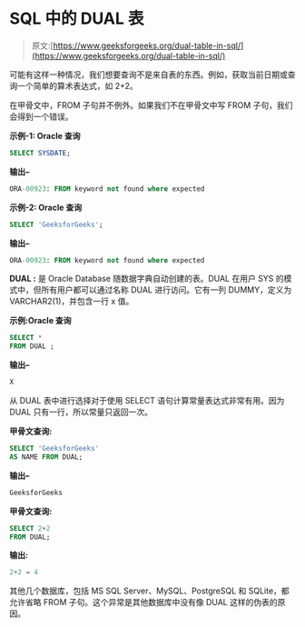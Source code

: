 # SQL 中的 DUAL 表

> 原文:[https://www.geeksforgeeks.org/dual-table-in-sql/](https://www.geeksforgeeks.org/dual-table-in-sql/)

可能有这样一种情况，我们想要查询不是来自表的东西。例如，获取当前日期或查询一个简单的算术表达式，如 2+2。

在甲骨文中，FROM 子句并不例外。如果我们不在甲骨文中写 FROM 子句，我们会得到一个错误。

**示例-1: Oracle 查询**

```sql
SELECT SYSDATE;
```

**输出–**

```sql
ORA-00923: FROM keyword not found where expected
```

**示例-2: Oracle 查询**

```sql
SELECT 'GeeksforGeeks';
```

**输出–**

```sql
ORA-00923: FROM keyword not found where expected
```

**DUAL :**
是 Oracle Database 随数据字典自动创建的表。DUAL 在用户 SYS 的模式中，但所有用户都可以通过名称 DUAL 进行访问。它有一列 DUMMY，定义为 VARCHAR2(1)，并包含一行 x 值。

**示例:Oracle 查询**

```sql
SELECT * 
FROM DUAL ;
```

**输出–**

```sql
X 
```

从 DUAL 表中进行选择对于使用 SELECT 语句计算常量表达式非常有用。因为 DUAL 只有一行，所以常量只返回一次。

**甲骨文查询:**

```sql
SELECT 'GeeksforGeeks' 
AS NAME FROM DUAL;
```

**输出–**

```sql
GeeksforGeeks 
```

**甲骨文查询:**

```sql
SELECT 2+2 
FROM DUAL;
```

**输出:**

```sql
2+2 = 4 
```

其他几个数据库，包括 MS SQL Server、MySQL、PostgreSQL 和 SQLite，都允许省略 FROM 子句。这个异常是其他数据库中没有像 DUAL 这样的伪表的原因。